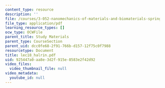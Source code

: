 ```yaml
---
content_type: resource
description: ''
file: /courses/3-052-nanomechanics-of-materials-and-biomaterials-spring-2007/925447a0aa8e3d2f915e8583e2f42d92_lec18_halrin.pdf
file_type: application/pdf
learning_resource_types: []
ocw_type: OCWFile
parent_title: Study Materials
parent_type: CourseSection
parent_uid: dcc0fe68-2f91-766b-d157-12f75c0f7988
resourcetype: Document
title: lec18_halrin.pdf
uid: 925447a0-aa8e-3d2f-915e-8583e2f42d92
video_files:
  video_thumbnail_file: null
video_metadata:
  youtube_id: null
---
```

